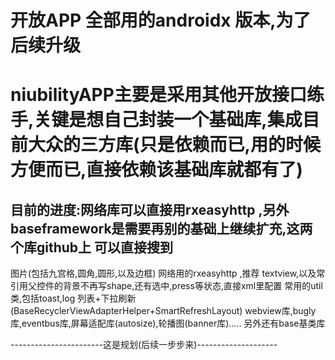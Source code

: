 # 开放APP 全部用的androidx 版本,为了后续升级
# niubilityAPP主要是采用其他开放接口练手,关键是想自己封装一个基础库,集成目前大众的三方库(只是依赖而已,用的时候方便而已,直接依赖该基础库就都有了)
## 目前的进度:网络库可以直接用rxeasyhttp ,另外baseframework是需要再别的基础上继续扩充,这两个库github上 可以直接搜到
图片(包括九宫格,圆角,圆形,以及边框)
网络用的rxeasyhttp ,推荐
textview,以及常引用父控件的背景不再写shape,还有选中,press等状态,直接xml里配置
常用的util类,包括toast,log
列表+下拉刷新(BaseRecyclerViewAdapterHelper+SmartRefreshLayout)
webview库,bugly库,eventbus库,屏幕适配库(autosize),轮播图(banner库).....
另外还有base基类库

-----------------------这是规划(后续一步步来)--------------------
